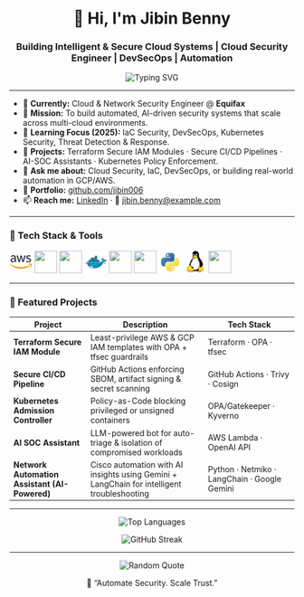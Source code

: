 <h1 align="center">👋 Hi, I'm Jibin Benny</h1>
<h3 align="center">Building Intelligent & Secure Cloud Systems | Cloud Security Engineer | DevSecOps | Automation</h3>

<div align="center">
  <img src="https://readme-typing-svg.demolab.com?font=Fira+Code&pause=1000&color=00C853&center=true&width=1000&lines=Cloud+Security+Engineer+%7C+DevSecOps+%7C+AI-Driven+Security+Automation;Building+Secure+and+Scalable+Cloud+Infrastructures;Transforming+Network+Complexity+into+Security+Automation" alt="Typing SVG" />
</div>

---

- 🔭 **Currently:** Cloud & Network Security Engineer @ **Equifax**
- 🧩 **Mission:** To build automated, AI-driven security systems that scale across multi-cloud environments.
- 🌱 **Learning Focus (2025):** IaC Security, DevSecOps, Kubernetes Security, Threat Detection & Response.
- 🚀 **Projects:** Terraform Secure IAM Modules · Secure CI/CD Pipelines · AI-SOC Assistants · Kubernetes Policy Enforcement.
- 💬 **Ask me about:** Cloud Security, IaC, DevSecOps, or building real-world automation in GCP/AWS.
- 📄 **Portfolio:** [github.com/jibin006](https://github.com/jibin006)
- 📫 **Reach me:** [LinkedIn](https://www.linkedin.com/in/jibin-benny-35a4a217a/) · **📧** jibin.benny@example.com  

---

### 🧰 Tech Stack & Tools
<p align="left">
<a href="https://aws.amazon.com" target="_blank"><img src="https://raw.githubusercontent.com/devicons/devicon/master/icons/amazonwebservices/amazonwebservices-original-wordmark.svg" width="40" height="40"/></a>
<a href="https://cloud.google.com" target="_blank"><img src="https://www.vectorlogo.zone/logos/google_cloud/google_cloud-icon.svg" width="40" height="40"/></a>
<a href="https://www.terraform.io/" target="_blank"><img src="https://www.vectorlogo.zone/logos/terraformio/terraformio-icon.svg" width="40" height="40"/></a>
<a href="https://www.docker.com/" target="_blank"><img src="https://raw.githubusercontent.com/devicons/devicon/master/icons/docker/docker-original.svg" width="40" height="40"/></a>
<a href="https://kubernetes.io/" target="_blank"><img src="https://www.vectorlogo.zone/logos/kubernetes/kubernetes-icon.svg" width="40" height="40"/></a>
<a href="https://www.jenkins.io/" target="_blank"><img src="https://www.vectorlogo.zone/logos/jenkins/jenkins-icon.svg" width="40" height="40"/></a>
<a href="https://www.python.org" target="_blank"><img src="https://raw.githubusercontent.com/devicons/devicon/master/icons/python/python-original.svg" width="40" height="40"/></a>
<a href="https://www.linux.org/" target="_blank"><img src="https://raw.githubusercontent.com/devicons/devicon/master/icons/linux/linux-original.svg" width="40" height="40"/></a>
<a href="https://www.ansible.com/" target="_blank"><img src="https://www.vectorlogo.zone/logos/ansible/ansible-icon.svg" width="40" height="40"/></a>
</p>

---

### 🧩 Featured Projects
| Project | Description | Tech Stack |
|----------|--------------|-------------|
| **Terraform Secure IAM Module** | Least-privilege AWS & GCP IAM templates with OPA + tfsec guardrails | Terraform · OPA · tfsec |
| **Secure CI/CD Pipeline** | GitHub Actions enforcing SBOM, artifact signing & secret scanning | GitHub Actions · Trivy · Cosign |
| **Kubernetes Admission Controller** | Policy-as-Code blocking privileged or unsigned containers | OPA/Gatekeeper · Kyverno |
| **AI SOC Assistant** | LLM-powered bot for auto-triage & isolation of compromised workloads | AWS Lambda · OpenAI API |
| **Network Automation Assistant (AI-Powered)** | Cisco automation with AI insights using Gemini + LangChain for intelligent troubleshooting | Python · Netmiko · LangChain · Google Gemini |

---

<p align="center">
  <img src="https://github-readme-stats.vercel.app/api/top-langs?username=jibin006&show_icons=true&locale=en&layout=compact&theme=radical" alt="Top Languages" />
</p>

<p align="center">
  <img src="https://github-readme-streak-stats.herokuapp.com/?user=jibin006&theme=radical" alt="GitHub Streak" />
</p>

---

<div align="center">
  <img src="https://quotes-github-readme.vercel.app/api?type=horizontal&theme=radical" alt="Random Quote" />
</div>

<p align="center">
  🔐 “Automate Security. Scale Trust.”  
</p>
